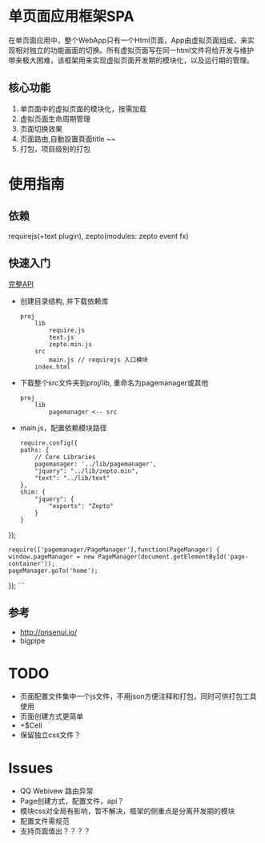 # 单页面应用框架SPA

在单页面应用中，整个WebApp只有一个Html页面，App由虚拟页面组成，来实现相对独立的功能画面的切换。所有虚拟页面写在同一html文件将给开发与维护带来极大困难，该框架用来实现虚拟页面开发期的模块化，以及运行期的管理。

## 核心功能

1. 单页面中的虚拟页面的模块化，按需加载
2. 虚拟页面生命周期管理
3. 页面切换效果
4. 页面路由,自動設置頁面title	~~
5. 打包，项目级别的打包


# 使用指南

## 依赖

requirejs(+text plugin), zepto(modules: zepto event fx)

## 快速入门


[完整API](docs/api.md)

* 创建目录结构, 并下载依赖库

	```
	proj
		lib
			require.js
			text.js
			zepto.min.js
		src
			main.js // requirejs 入口模块
		index.html
	```
* 下载整个src文件夹到proj/lib, 重命名为pagemanager或其他

	```
	proj
		lib
			pagemanager <-- src
	```
* main.js，配置依赖模块路径

	```
	require.config({
    paths: {
        // Core Libraries
        pagemanager: '../lib/pagemanager',
        "jquery": "../lib/zepto.min",
        "text": "../lib/text"
    },
    shim: {
        "jquery": {
            "exports": "Zepto"
        }
    }
});

	require(['pagemanager/PageManager'],function(PageManager) {
    window.pageManager = new PageManager(document.getElementById('page-container'));
    pageManager.goTo('home');
});
	```

## 参考
* http://onsenui.io/
* bigpipe

# TODO

* 页面配置文件集中一个js文件，不用json方便注释和打包，同时可供打包工具使用
* 页面创建方式更简单
* +$Cell
* 保留独立css文件？

# Issues

* QQ Webivew 路由异常
* Page创建方式，配置文件，api？
* 模块css对全局有影响，暂不解决，框架的侧重点是分离开发期的模块
* 配置文件需规范
* 支持页面值出？？？？
